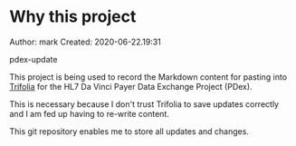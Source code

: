 # Why this project

Author: mark
Created: 2020-06-22.19:31

pdex-update

This project is being used to record the Markdown content for pasting 
into [Trifolia](https://trifolia-fhir.lantanagroup.com) for the HL7 Da Vinci
Payer Data Exchange Project (PDex).

This is necessary because I don't trust Trifolia to save updates correctly and 
I am fed up having to re-write content.

This git repository enables me to store all updates and changes.


